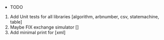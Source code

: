 * TODO

1) Add Unit tests for all libraries			[algorithm, arbnumber, csv, statemachine, table]
2) Maybe FIX exchange simulator				[]
3) Add minimal print for					[xml]